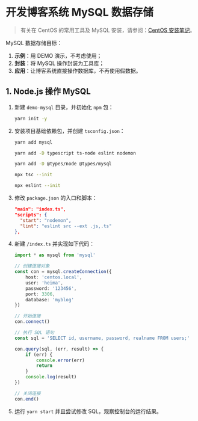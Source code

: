 # 开发博客系统 MySQL 数据存储

> 有关在 CentOS 的常用工具及 MySQL 安装，请参阅：[CentOS 安装笔记](./centos.md)。

MySQL 数据存储目标：

1. **示例**：用 DEMO 演示，不考虑使用；
2. **封装**：将 MySQL 操作封装为工具库；
3. **应用**：让博客系统直接操作数据库，不再使用假数据。

## 1. Node.js 操作 MySQL

1. 新建 `demo-mysql` 目录，并初始化 `npm` 包：

   ```bash
   yarn init -y
   ```

2. 安装项目基础依赖包，并创建 `tsconfig.json`：

   ```bash
   yarn add mysql

   yarn add -D typescript ts-node eslint nodemon

   yarn add -D @types/node @types/mysql

   npx tsc --init

   npx eslint --init
   ```

3. 修改 `package.json` 的入口和脚本：

   ```json
   "main": "index.ts",
   "scripts": {
     "start": "nodemon",
     "lint": "eslint src --ext .js,.ts"
   },
   ```

4. 新建 `/index.ts` 并实现如下代码：

   ```ts
   import * as mysql from 'mysql'

   // 创建连接对象
   const con = mysql.createConnection({
       host: 'centos.local',
       user: 'heima',
       password: '123456',
       port: 3306,
       database: 'myblog'
   })

   // 开始连接
   con.connect()

   // 执行 SQL 语句
   const sql = 'SELECT id, username, password, realname FROM users;'

   con.query(sql, (err, result) => {
       if (err) {
           console.error(err)
           return
       }
       console.log(result)
   })

   // 关闭连接
   con.end()
   ```

5. 运行 `yarn start` 并且尝试修改 SQL，观察控制台的运行结果。
